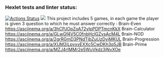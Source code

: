 ### Hexlet tests and linter status:
[![Actions Status](https://github.com/Elena171159/frontend-project-lvl1/workflows/hexlet-check/badge.svg)](https://github.com/Elena171159/frontend-project-lvl1/actions)
<a href="https://codeclimate.com/github/Elena171159/frontend-project-lvl1/maintainability"><img src="https://api.codeclimate.com/v1/badges/eee7087d1b186138b99a/maintainability" /></a>
This project includes 5 games, in each game the player is given 3 question to which he must answer correctly
  : Brain-Even
https://asciinema.org/a/3hCPJOpZoA72yIpPDPTmcnKkX
Brain-Calculator
https://asciinema.org/a/GLwGf4V5C0fnbHclGZvsAcM4L
Brain-NOD
 https://asciinema.org/a/2grRGmD3PNdTjbZuUzDviMKUL
 Brain-Progression
 https://asciinema.org/a/XUM2jLpyxvEXXc5CwDKh3q5JB
 Brain-Prime
 https://asciinema.org/a/MZJ4rIMMr2e5WuVkdz3jNvXOe
